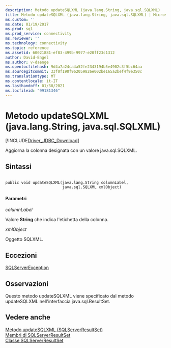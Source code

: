 ```yaml
---
description: Metodo updateSQLXML (java.lang.String, java.sql.SQLXML)
title: Metodo updateSQLXML (java.lang.String, java.sql.SQLXML) | Microsoft Docs
ms.custom: ''
ms.date: 01/19/2017
ms.prod: sql
ms.prod_service: connectivity
ms.reviewer: ''
ms.technology: connectivity
ms.topic: reference
ms.assetid: 60021881-ef83-499b-9977-e20ff23c1312
author: David-Engel
ms.author: v-daenge
ms.openlocfilehash: 9d4a7a24ca4a52fe2343194b5e4902c3f5bc64aa
ms.sourcegitcommit: 33f0f190f962059826e002be165a2bef4f9e350c
ms.translationtype: MT
ms.contentlocale: it-IT
ms.lasthandoff: 01/30/2021
ms.locfileid: "99181346"
---
```

# <a name="updatesqlxml-method-javalangstring-javasqlsqlxml"></a>Metodo updateSQLXML (java.lang.String, java.sql.SQLXML)
[!INCLUDE[Driver_JDBC_Download](../../../includes/driver_jdbc_download.md)]

  Aggiorna la colonna designata con un valore java.sql.SQLXML.  
  
## <a name="syntax"></a>Sintassi  
  
```  
  
public void updateSQLXML(java.lang.String columnLabel,  
                         java.sql.SQLXML xmlObject)  
```  
  
#### <a name="parameters"></a>Parametri  
 *columnLabel*  
  
 Valore **String** che indica l'etichetta della colonna.  
  
 *xmlObject*  
  
 Oggetto SQLXML.  
  
## <a name="exceptions"></a>Eccezioni  
 [SQLServerException](../../../connect/jdbc/reference/sqlserverexception-class.md)  
  
## <a name="remarks"></a>Osservazioni  
 Questo metodo updateSQLXML viene specificato dal metodo updateSQLXML nell'interfaccia java.sql.ResultSet.  
  
## <a name="see-also"></a>Vedere anche  
 [Metodo updateSQLXML &#40;SQLServerResultSet&#41;](../../../connect/jdbc/reference/updatesqlxml-method-sqlserverresultset.md)   
 [Membri di SQLServerResultSet](../../../connect/jdbc/reference/sqlserverresultset-members.md)   
 [Classe SQLServerResultSet](../../../connect/jdbc/reference/sqlserverresultset-class.md)  
  
  
